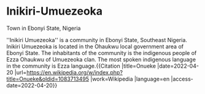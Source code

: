 # Inikiri-Umuezeoka
Town in Ebonyi State, Nigeria

''Inikiri Umuezeoka'' is a community in Ebonyi State, Southeast Nigeria. Inikiri Umuezeoka is located in the Ohaukwu local government area of Ebonyi State. The inhabitants of the community is the indigenous people of Ezza Ohaukwu of Umuezeoka clan. The most spoken indigenous language in the community is Ezza language.<ref>{{Citation |title=Onueke |date=2022-04-20 |url=https://en.wikipedia.org/w/index.php?title=Onueke&oldid=1083713495 |work=Wikipedia |language=en |access-date=2022-04-20}}</ref>
